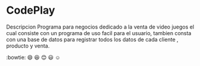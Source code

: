 # CodePlay

Descripcion
Programa para negocios dedicado a la venta de video juegos el cual consiste con un programa de uso facil para el usuario, tambien consta con una base de datos para registrar todos los datos de cada cliente , producto y venta.

:bowtie:
:smile:
:laughing:
:blush:
:smiley:
:relaxed:

#

#



